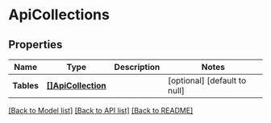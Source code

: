 # ApiCollections

## Properties
Name | Type | Description | Notes
------------ | ------------- | ------------- | -------------
**Tables** | [**[]ApiCollection**](api.Collection.md) |  | [optional] [default to null]

[[Back to Model list]](../README.md#documentation-for-models) [[Back to API list]](../README.md#documentation-for-api-endpoints) [[Back to README]](../README.md)



